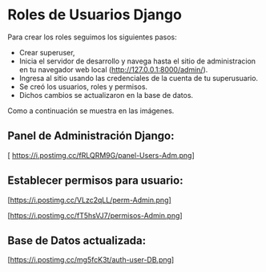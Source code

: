 # Roles de Usuarios Django

Para crear los roles seguimos los siguientes pasos:
- Crear superuser,
- Inicia el servidor de desarrollo y navega hasta el sitio de administracion en tu navegador web local (http://127.0.0.1:8000/admin/).
- Ingresa al sitio usando las credenciales de la cuenta de tu superusuario.
- Se creó los usuarios, roles y permisos.
- Dichos cambios se actualizaron en la base de datos.

Como a continuación se muestra en las imágenes.

## Panel de Administración Django:

[ https://i.postimg.cc/fRLQRM9G/panel-Users-Adm.png]

## Establecer permisos para usuario:

[https://i.postimg.cc/VLzc2qLL/perm-Admin.png]

[https://i.postimg.cc/fT5hsVJ7/permisos-Admin.png]

## Base de Datos actualizada:

[https://i.postimg.cc/mg5fcK3t/auth-user-DB.png]
